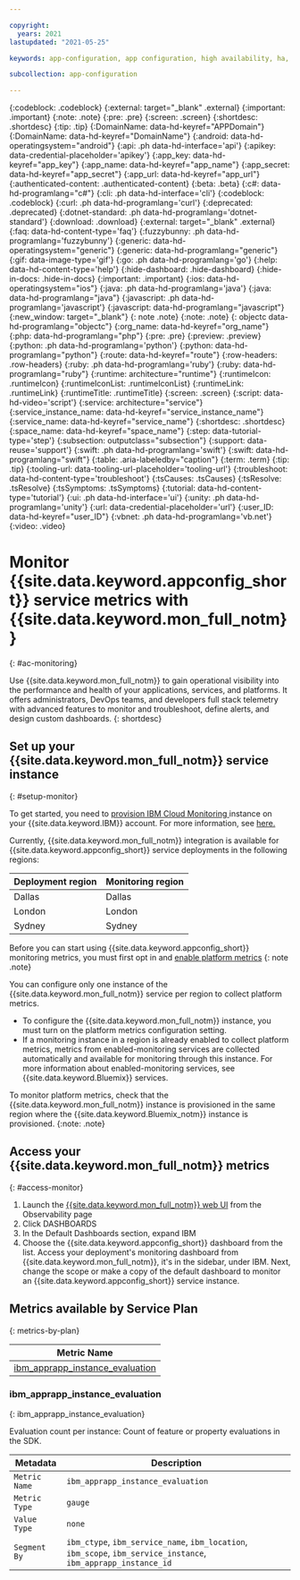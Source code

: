 ```yaml
---

copyright:
  years: 2021
lastupdated: "2021-05-25"

keywords: app-configuration, app configuration, high availability, ha, monitoring, metrics, monitor apps

subcollection: app-configuration

---
```


{:codeblock: .codeblock}
{:external: target="_blank" .external}
{:important: .important}
{:note: .note}
{:pre: .pre}
{:screen: .screen}
{:shortdesc: .shortdesc}
{:tip: .tip}
{:DomainName: data-hd-keyref="APPDomain"}
{:DomainName: data-hd-keyref="DomainName"}
{:android: data-hd-operatingsystem="android"}
{:api: .ph data-hd-interface='api'}
{:apikey: data-credential-placeholder='apikey'}
{:app_key: data-hd-keyref="app_key"}
{:app_name: data-hd-keyref="app_name"}
{:app_secret: data-hd-keyref="app_secret"}
{:app_url: data-hd-keyref="app_url"}
{:authenticated-content: .authenticated-content}
{:beta: .beta}
{:c#: data-hd-programlang="c#"}
{:cli: .ph data-hd-interface='cli'}
{:codeblock: .codeblock}
{:curl: .ph data-hd-programlang='curl'}
{:deprecated: .deprecated}
{:dotnet-standard: .ph data-hd-programlang='dotnet-standard'}
{:download: .download}
{:external: target="_blank" .external}
{:faq: data-hd-content-type='faq'}
{:fuzzybunny: .ph data-hd-programlang='fuzzybunny'}
{:generic: data-hd-operatingsystem="generic"}
{:generic: data-hd-programlang="generic"}
{:gif: data-image-type='gif'}
{:go: .ph data-hd-programlang='go'}
{:help: data-hd-content-type='help'}
{:hide-dashboard: .hide-dashboard}
{:hide-in-docs: .hide-in-docs}
{:important: .important}
{:ios: data-hd-operatingsystem="ios"}
{:java: .ph data-hd-programlang='java'}
{:java: data-hd-programlang="java"}
{:javascript: .ph data-hd-programlang='javascript'}
{:javascript: data-hd-programlang="javascript"}
{:new_window: target="_blank"}
{: note .note}
{:note: .note}
{: objectc data-hd-programlang="objectc"}
{:org_name: data-hd-keyref="org_name"}
{:php: data-hd-programlang="php"}
{:pre: .pre}
{:preview: .preview}
{:python: .ph data-hd-programlang='python'}
{:python: data-hd-programlang="python"}
{:route: data-hd-keyref="route"}
{:row-headers: .row-headers}
{:ruby: .ph data-hd-programlang='ruby'}
{:ruby: data-hd-programlang="ruby"}
{:runtime: architecture="runtime"}
{:runtimeIcon: .runtimeIcon}
{:runtimeIconList: .runtimeIconList}
{:runtimeLink: .runtimeLink}
{:runtimeTitle: .runtimeTitle}
{:screen: .screen}
{:script: data-hd-video='script'}
{:service: architecture="service"}
{:service_instance_name: data-hd-keyref="service_instance_name"}
{:service_name: data-hd-keyref="service_name"}
{:shortdesc: .shortdesc}
{:space_name: data-hd-keyref="space_name"}
{:step: data-tutorial-type='step'}
{:subsection: outputclass="subsection"}
{:support: data-reuse='support'}
{:swift: .ph data-hd-programlang='swift'}
{:swift: data-hd-programlang="swift"}
{:table: .aria-labeledby="caption"}
{:term: .term}
{:tip: .tip}
{:tooling-url: data-tooling-url-placeholder='tooling-url'}
{:troubleshoot: data-hd-content-type='troubleshoot'}
{:tsCauses: .tsCauses}
{:tsResolve: .tsResolve}
{:tsSymptoms: .tsSymptoms}
{:tutorial: data-hd-content-type='tutorial'}
{:ui: .ph data-hd-interface='ui'}
{:unity: .ph data-hd-programlang='unity'}
{:url: data-credential-placeholder='url'}
{:user_ID: data-hd-keyref="user_ID"}
{:vbnet: .ph data-hd-programlang='vb.net'}
{:video: .video}

# Monitor {{site.data.keyword.appconfig_short}} service metrics with {{site.data.keyword.mon_full_notm}}
{: #ac-monitoring}

<!-- All IBM Cloud® general availability (GA) services have a Service Level Agreement of 99.99% availability.  -->

Use {{site.data.keyword.mon_full_notm}} to gain operational visibility into the performance and health of your applications, services, and platforms. It offers administrators, DevOps teams, and developers full stack telemetry with advanced features to monitor and troubleshoot, define alerts, and design custom dashboards.
{: shortdesc}

## Set up your {{site.data.keyword.mon_full_notm}} service instance
{: #setup-monitor}

To get started, you need to [provision IBM Cloud Monitoring ](https://cloud.ibm.com/catalog/services/ibm-cloud-monitoring?callback=/observe/monitoring/create) instance on your {{site.data.keyword.IBM}} account. For more information, see [here. ](https://cloud.ibm.com/docs/monitoring?topic=monitoring-provision)


Currently, {{site.data.keyword.mon_full_notm}} integration is available for {{site.data.keyword.appconfig_short}} service deployments in the following regions:

| Deployment region    | Monitoring region |
|-------------|-------------|
| Dallas| Dallas |
| London| London|
| Sydney| Sydney|

Before you can start using {{site.data.keyword.appconfig_short}} monitoring metrics, you must first opt in and [enable platform metrics](https://cloud.ibm.com/docs/monitoring?topic=monitoring-platform_metrics_enabling)
{: note .note}

You can configure only one instance of the {{site.data.keyword.mon_full_notm}} service per region to collect platform metrics.
 - To configure the {{site.data.keyword.mon_full_notm}} instance, you must turn on the platform metrics configuration setting.
 - If a monitoring instance in a region is already enabled to collect platform metrics, metrics from enabled-monitoring services are collected automatically and available for monitoring through this instance. For more information about enabled-monitoring services, see {{site.data.keyword.Bluemix}} services.


 To monitor platform metrics, check that the {{site.data.keyword.mon_full_notm}} instance is provisioned in the same region where the {{site.data.keyword.Bluemix_notm}} instance is provisioned.
 {:note: .note}


 ## Access your {{site.data.keyword.mon_full_notm}} metrics
 {: #access-monitor}

 1. Launch the [{{site.data.keyword.mon_full_notm}} web UI](https://cloud.ibm.com/docs/monitoring?topic=monitoring-launch) from the <wintitle>Observability</wintitle> page
 2. Click DASHBOARDS
 3. In the Default Dashboards section, expand IBM
 4. Choose the {{site.data.keyword.appconfig_short}} dashboard from the list.
 Access your deployment's monitoring dashboard from {{site.data.keyword.mon_full_notm}}, it's in the sidebar, under IBM.
 Next, change the scope or make a copy of the default dashboard to monitor an {{site.data.keyword.appconfig_short}} service instance.

## Metrics available by Service Plan
 {: metrics-by-plan}

 | Metric Name |
 | ------------|
 | [ibm_apprapp_instance_evaluation](#ibm_apprapp_instance_evaluation)|

 ### ibm_apprapp_instance_evaluation
 {: ibm_apprapp_instance_evaluation}

Evaluation count per instance: Count of feature or property evaluations in the SDK.

| Metadata   | Description |
|-------------|-------------|
| `Metric Name` | `ibm_apprapp_instance_evaluation` |
| `Metric Type` | `gauge`|
| `Value Type` | `none`|
| `Segment By` | `ibm_ctype`, `ibm_service_name`, `ibm_location`, `ibm_scope`, `ibm_service_instance`, `ibm_apprapp_instance_id` |
